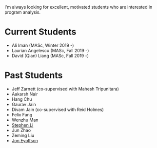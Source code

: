 I'm always looking for excellent, motivated students who are interested in program analysis.

# Current Students

* Ali Iman (MASc, Winter 2019 -)
* Laurian Angelescu (MASc, Fall 2019 -)
* David (Qian) Liang (MASc, Fall 2019 -)

# Past Students

* Jeff Zarnett (co-supervised with Mahesh Tripunitara)
* Aakarsh Nair
* Hang Chu
* Gaurav Jain
* Divam Jain (co-supervised with Reid Holmes)
* Felix Fang
* Wenzhu Man
* <a href="https://www.stephenli.ca">Stephen Li</a>
* Jun Zhao
* Zeming Liu
* <a href="https://eyl.io">Jon Eyolfson</a>
